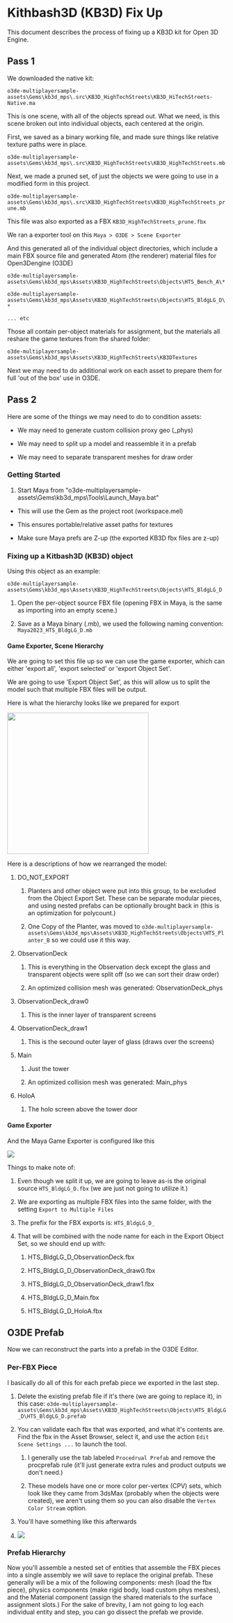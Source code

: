 # Kithbash3D (KB3D) Fix Up

This document describes the process of fixing up a KB3D kit for Open 3D Engine.

## Pass 1

We downloaded the native kit:

`o3de-multiplayersample-assets\Gems\kb3d_mps\.src\KB3D_HighTechStreets\KB3D_HiTechStreets-Native.ma`

This is one scene, with all of the objects spread out.  What we need, is this scene broken out into individual objects, each centered at the origin.

First, we saved as a binary working file, and made sure things like relative texture paths were in place.

`o3de-multiplayersample-assets\Gems\kb3d_mps\.src\KB3D_HighTechStreets\KB3D_HighTechStreets.mb`

Next, we made a pruned set, of just the objects we were going to use in a modified form in this project.

`o3de-multiplayersample-assets\Gems\kb3d_mps\.src\KB3D_HighTechStreets\KB3D_HighTechStreets_prune.mb`

This file was also exported as a FBX `KB3D_HighTechStreets_prune.fbx`

We ran a exporter tool on this `Maya > O3DE > Scene Exporter`

And this generated all of the individual object directories, which include a main FBX source file and generated Atom (the renderer) material files for Open3Dengine (O3DE)

`o3de-multiplayersample-assets\Gems\kb3d_mps\Assets\KB3D_HighTechStreets\Objects\HTS_Bench_A\*`

`o3de-multiplayersample-assets\Gems\kb3d_mps\Assets\KB3D_HighTechStreets\Objects\HTS_BldgLG_D\*`

`... etc`

Those all contain per-object materials for assignment, but the materials all reshare the game textures from the shared folder:

`o3de-multiplayersample-assets\Gems\kb3d_mps\Assets\KB3D_HighTechStreets\KB3DTextures`

Next we may need to do additional work on each asset to prepare them for full 'out of the box' use in O3DE.

## Pass 2

Here are some of the things we may need to do to condition assets:

- We may need to generate custom collision proxy geo (_phys) 

- We may need to split up a model and reassemble it in a prefab

- We may need to separate transparent meshes for draw order

### Getting Started

1. Start Maya from "o3de-multiplayersample-assets\Gems\kb3d_mps\Tools\Launch_Maya.bat"
- This will use the Gem as the project root (workspace.mel)

- This ensures portable/relative asset paths for textures

- Make sure Maya prefs are Z-up (the exported KB3D fbx files are z-up)

### Fixing up a Kitbash3D (KB3D) object

Using this object as an example:

`o3de-multiplayersample-assets\Gems\kb3d_mps\Assets\KB3D_HighTechStreets\Objects\HTS_BldgLG_D`

1. Open the per-object source FBX file (opening FBX in Maya, is the same as importing into an empty scene.)

2. Save as a Maya binary (.mb), we used the following naming convention: `Maya2023_HTS_BldgLG_D.mb`

#### Game Exporter, Scene Hierarchy

We are going to set this file up so we can use the game exporter, which can either 'export all', 'export selected' or 'export Object Set'.

We are going to use 'Export Object Set', as this will allow us to split the model such that multiple FBX files will be output.

Here is what the hierarchy looks like we prepared for export

<img src="../assets/img/posts/KB3D_Fix_Up-assets/2023-02-13-15-02-56-image.png" title="" alt="" width="325">

Here is a descriptions of how we rearranged the model:

1. DO_NOT_EXPORT
   
   1. Planters and other object were put into this group, to be excluded from the Object Export Set.  These can be separate modular pieces, and using nested prefabs can be optionally brought back in (this is an optimization for polycount.)
   
   2. One Copy of the Planter, was moved to `o3de-multiplayersample-assets\Gems\kb3d_mps\Assets\KB3D_HighTechStreets\Objects\HTS_Planter_B` so we could use it this way.

2. ObservationDeck
   
   1. This is everything in the Observation deck except the glass and transparent objects were split off (so we can sort their draw order)
   
   2. An optimized collision mesh was generated: ObservationDeck_phys

3. ObservationDeck_draw0
   
   1. This is the inner layer of transparent screens

4. ObservationDeck_draw1
   
   1. This is the secound outer layer of glass (draws over the screens)

5. Main
   
   1. Just the tower
   
   2. An optimized collision mesh was generated: Main_phys

6. HoloA
   
   1. The holo screen above the tower door

#### Game Exporter

And the Maya Game Exporter is configured like this

![](../assets/img/posts/KB3D_Fix_Up-assets/2023-02-13-15-03-13-image.png)

Things to make note of:

1. Even though we split it up, we are going to leave as-is the original source `HTS_BldgLG_D.fbx` (we are just not going to utilize it.)

2. We are exporting as multiple FBX files into the same folder, with the setting `Export to Multiple Files`

3. The prefix for the FBX exports is: `HTS_BldgLG_D_`

4. That will be combined with the node name for each in the Export Object Set, so we should end up with:
   
   1. HTS_BldgLG_D_ObservationDeck.fbx
   
   2. HTS_BldgLG_D_ObservationDeck_draw0.fbx
   
   3. HTS_BldgLG_D_ObservationDeck_draw1.fbx
   
   4. HTS_BldgLG_D_Main.fbx
   
   5. HTS_BldgLG_D_HoloA.fbx

## O3DE Prefab

Now we can reconstruct the parts into a prefab in the O3DE Editor.

### Per-FBX Piece

I basically do all of this for each prefab piece we exported in the last step.

1. Delete the existing prefab file if it's there (we are going to replace it), in this case: `o3de-multiplayersample-assets\Gems\kb3d_mps\Assets\KB3D_HighTechStreets\Objects\HTS_BldgLG_D\HTS_BldgLG_D.prefab`

2. You can validate each fbx that was exported, and what it's contents are. Find the fbx in the Asset Browser, select it, and use the action `Edit Scene Settings ...` to launch the tool.
   
   1. I generally use the tab labeled `Procedrual Prefab` and remove the procprefab rule (it'll just generate extra rules and product outputs we don't need.)
   
   2. These models have one or more color per-vertex (CPV) sets, which look like they came from 3dsMax (probably when the objects were created), we aren't using them so you can also disable the `Vertex Color Stream` option.

3. You'll have something like this afterwards

4. ![](../assets/img/posts/KB3D_Fix_Up-assets/2023-02-13-15-17-25-image.png)

### Prefab Hierarchy

Now you'll assemble a nested set of entities that assemble the FBX pieces into a single assembly we will save to replace the original prefab.  These generally will be a mix of the following components: mesh (load the fbx piece), physics components (make rigid body, load custom phys meshes), and the Material component (assign the shared materials to the surface assignment slots.)  For the sake of brevity, I am not going to log each individual entity and step, you can go dissect the prefab we provide.
